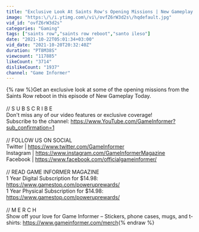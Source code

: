 ```yaml
---
title: "Exclusive Look At Saints Row's Opening Missions | New Gameplay Today"
image: "https:\/\/i.ytimg.com\/vi\/ovfZ6rW3d2s\/hqdefault.jpg"
vid_id: "ovfZ6rW3d2s"
categories: "Gaming"
tags: ["saints row","saints row reboot","santo ileso"]
date: "2021-10-22T05:01:34+03:00"
vid_date: "2021-10-20T20:32:40Z"
duration: "PT8M38S"
viewcount: "117885"
likeCount: "3714"
dislikeCount: "1937"
channel: "Game Informer"
---
```

{% raw %}Get an exclusive look at some of the opening missions from the Saints Row reboot in this episode of New Gameplay Today.<br /><br />// S U B S C R I B E<br />Don't miss any of our video features or exclusive coverage!<br />Subscribe to the channel: <a rel="nofollow" target="blank" href="https://www.YouTube.com/GameInformer?sub_confirmation=1">https://www.YouTube.com/GameInformer?sub_confirmation=1</a><br /><br />// FOLLOW US ON SOCIAL<br />Twitter | <a rel="nofollow" target="blank" href="https://www.twitter.com/GameInformer">https://www.twitter.com/GameInformer</a><br />Instagram | <a rel="nofollow" target="blank" href="https://www.instagram.com/GameInformerMagazine">https://www.instagram.com/GameInformerMagazine</a><br />Facebook | <a rel="nofollow" target="blank" href="https://www.facebook.com/officialgameinformer/">https://www.facebook.com/officialgameinformer/</a><br /><br />// READ GAME INFORMER MAGAZINE<br />1 Year Digital Subscription for $14.98: <a rel="nofollow" target="blank" href="https://www.gamestop.com/poweruprewards/">https://www.gamestop.com/poweruprewards/</a><br />1 Year Physical Subscription for $14.98: <a rel="nofollow" target="blank" href="https://www.gamestop.com/poweruprewards/">https://www.gamestop.com/poweruprewards/</a><br /><br />// M E R C H<br />Show off your love for Game Informer – Stickers, phone cases, mugs, and t-shirts: <a rel="nofollow" target="blank" href="https://www.gameinformer.com/merch">https://www.gameinformer.com/merch</a>{% endraw %}
